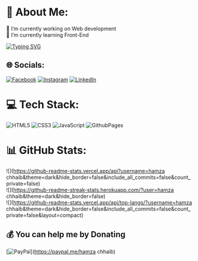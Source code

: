 
# 💫 About Me:
🔭 I’m currently working on Web development <br>🌱 I’m currently learning Front-End


[![Typing SVG](https://readme-typing-svg.demolab.com?font=Fira+Code&weight=600&size=25&pause=1000&width=435&lines=Hello%2C+%F0%9F%99%82+I'm+Hamza+Chhaib+;Front-End+%F0%9F%92%AA%F0%9F%8F%BC;Learning+Web+developement+%F0%9F%96%A5)](https://git.io/typing-svg)

## 🌐 Socials:
[![Facebook](https://img.shields.io/badge/Facebook-%231877F2.svg?logo=Facebook&logoColor=white)](https://facebook.com/hamzachhaib) [![Instagram](https://img.shields.io/badge/Instagram-%23E4405F.svg?logo=Instagram&logoColor=white)](https://www.instagram.com/hamza_chhaib?igsh=MWZjOHE1cXVwMTU2aQ%3D%3D) [![LinkedIn](https://img.shields.io/badge/LinkedIn-%230077B5.svg?logo=linkedin&logoColor=white)](https://www.linkedin.com/in/hamza-chhaib-99b870314?utm_source=share&utm_campaign=share_via&utm_content=profile&utm_medium=android_app) 

# 💻 Tech Stack:
![HTML5](https://img.shields.io/badge/html5-%23E34F26.svg?style=for-the-badge&logo=html5&logoColor=white) ![CSS3](https://img.shields.io/badge/css3-%231572B6.svg?style=for-the-badge&logo=css3&logoColor=white) ![JavaScript](https://img.shields.io/badge/javascript-%23323330.svg?style=for-the-badge&logo=javascript&logoColor=%23F7DF1E) ![GithubPages](https://img.shields.io/badge/github%20pages-121013?style=for-the-badge&logo=github&logoColor=white)
# 📊 GitHub Stats:
![](https://github-readme-stats.vercel.app/api?username=hamza chhaib&theme=dark&hide_border=false&include_all_commits=false&count_private=false)<br/>
![](https://github-readme-streak-stats.herokuapp.com/?user=hamza chhaib&theme=dark&hide_border=false)<br/>
![](https://github-readme-stats.vercel.app/api/top-langs/?username=hamza chhaib&theme=dark&hide_border=false&include_all_commits=false&count_private=false&layout=compact)

  ## 💰 You can help me by Donating
  [![PayPal](https://img.shields.io/badge/PayPal-00457C?style=for-the-badge&logo=paypal&logoColor=white)](https://paypal.me/hamza chhaib) 

  
<!-- Proudly created with GPRM ( https://gprm.itsvg.in ) -->
